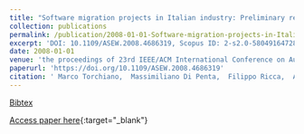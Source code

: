 ```yaml
---
title: "Software migration projects in Italian industry: Preliminary results from a state of the practice survey"
collection: publications
permalink: /publication/2008-01-01-Software-migration-projects-in-Italian-industry-Preliminary-results-from-a-state-of-the-practice-survey
excerpt: 'DOI: 10.1109/ASEW.2008.4686319, Scopus ID: 2-s2.0-58049164728, Cited by: 7'
date: 2008-01-01
venue: 'the proceedings of 23rd IEEE/ACM International Conference on Automated Software Engineering - Workshop Proceedings (ASE Workshops 2008), 15-16 September 2008, L&apos;Aquila, Italy'
paperurl: 'https://doi.org/10.1109/ASEW.2008.4686319'
citation: ' Marco Torchiano,  Massimiliano Di Penta,  Filippo Ricca,  Andrea De Lucia,  Filippo Lanubile, &quot;Software migration projects in Italian industry: Preliminary results from a state of the practice survey.&quot; the proceedings of 23rd IEEE/ACM International Conference on Automated Software Engineering - Workshop Proceedings (ASE Workshops 2008), 15-16 September 2008, L&amp;apos;Aquila, Italy, 2008.'
---
```

[Bibtex](https://dblp.org/rec/bib/conf/kbse/TorchianoPRLL08)

[Access paper here](https://doi.org/10.1109/ASEW.2008.4686319){:target="_blank"}
